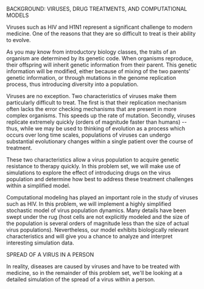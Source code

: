 BACKGROUND: VIRUSES, DRUG TREATMENTS, AND COMPUTATIONAL MODELS

Viruses such as HIV and H1N1 represent a significant challenge to modern medicine. 
One of the reasons that they are so difficult to treat is their ability to evolve.

As you may know from introductory biology classes, the traits of an organism are 
determined by its genetic code. When organisms reproduce, their offspring will inherit 
genetic information from their parent. This genetic information will be modified, 
either because of mixing of the two parents' genetic information, or through mutations 
in the genome replication process, thus introducing diversity into a population.

Viruses are no exception. Two characteristics of viruses make them particularly 
difficult to treat. The first is that their replication mechanism often lacks the 
error checking mechanisms that are present in more complex organisms. This speeds up 
the rate of mutation. Secondly, viruses replicate extremely quickly (orders of magnitude 
faster than humans) -- thus, while we may be used to thinking of evolution as a process 
which occurs over long time scales, populations of viruses can undergo substantial 
evolutionary changes within a single patient over the course of treatment.

These two characteristics allow a virus population to acquire genetic resistance to 
therapy quickly. In this problem set, we will make use of simulations to explore the 
effect of introducing drugs on the virus population and determine how best to address 
these treatment challenges within a simplified model.

Computational modeling has played an important role in the study of viruses such as 
HIV. In this problem, we will implement a highly simplified stochastic model of virus 
population dynamics. Many details have been swept under the rug 
(host cells are not explicitly modeled and the size of the population is several orders of 
magnitude less than the size of actual virus populations). 
Nevertheless, our model exhibits biologically relevant characteristics and will give you
a chance to analyze and interpret interesting simulation data.

SPREAD OF A VIRUS IN A PERSON

In reality, diseases are caused by viruses and have to be treated with medicine, 
so in the remainder of this problem set, we'll be looking at a detailed simulation of 
the spread of a virus within a person.